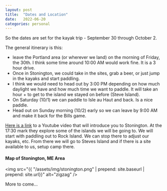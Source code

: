 ```yaml
---
layout: post
title:  "Dates and Location"
date:   2022-06-20
categories: personal
---
```


So the dates are set for the kayak trip - September 30 through October 2.

The general itinerary is this:
- leave the Portland area (or wherever we land) on the morning of Friday, the 30th. I think some time around 10:00 AM would work fine. It is a 3 hour drive.
- Once in Stonington, we could take in the sites, grab a beer, or just jump in the kayaks and start paddling.
- I think we would need to head out by 3:00 PM depending on how much daylight we have and how much time we want to paddle. It will take an hour + to get to the island we stayed on before (Steve Island).
- On Saturday (10/1) we can paddle to Isle au Haut and back. Is a nice paddle.
- Head out on Sunday morning (10/2) early so we can leave by 9:00 AM and make it back for the Bills game.

[Here is a link](https://youtu.be/yjMFoO26SA0) to a Youtube video that will introduce you to Stonington. At the 17:30 mark they explore some of the islands we will be going to. We will start with paddling out to Rock Island. We can stop there to adjust our kayaks, etc. From there we will go to Steves Island and if there is a site available to us, setup camp there.

#### Map of Stonington, ME Area

<img src="{{ "/assets/img/stonington.png" | prepend: site.baseurl | prepend: site.url}}" alt="zigzag" />


More to come...
